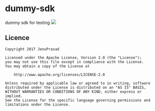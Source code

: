 # dummy-sdk
dummy sdk for testing
 <a href='https://bintray.com/jenuprasad/dummy-sdk/dummy-sdk/1.0.1/link'><img src='null/packages/jenuprasad/dummy-sdk/dummy-sdk/images/download.svg?version=1.0.1'></a>
## Licence


```
Copyright 2017 JenuPrasad

Licensed under the Apache License, Version 2.0 (the "License");
you may not use this file except in compliance with the License.
You may obtain a copy of the License at

    http://www.apache.org/licenses/LICENSE-2.0

Unless required by applicable law or agreed to in writing, software
distributed under the License is distributed on an "AS IS" BASIS,
WITHOUT WARRANTIES OR CONDITIONS OF ANY KIND, either express or implied.
See the License for the specific language governing permissions and
limitations under the License.
```
